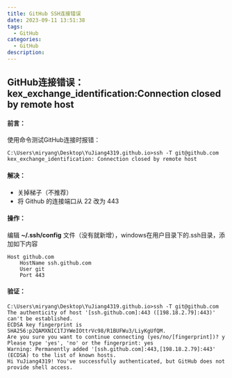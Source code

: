 ```yaml
---
title: GitHub SSH连接错误
date: 2023-09-11 13:51:38
tags:
  - GitHub
categories:	
  - GitHub
description:
---
```


## GitHub连接错误：kex_exchange_identification:Connection closed by remote host

#### 前言：

使用命令测试GitHub连接时报错：

```shell
C:\Users\miryang\Desktop\YuJiang4319.github.io>ssh -T git@github.com
kex_exchange_identification: Connection closed by remote host
```

#### 解决：

- 关掉梯子（不推荐）
- 将 Github 的连接端口从 22 改为 443 

#### 操作：

编辑 **~/.ssh/config** 文件（没有就新增），windows在用户目录下的.ssh目录，添加如下内容

```text
Host github.com
    HostName ssh.github.com
    User git
    Port 443
```

#### 验证：

```shell
C:\Users\miryang\Desktop\YuJiang4319.github.io>ssh -T git@github.com
The authenticity of host '[ssh.github.com]:443 ([198.18.2.79]:443)' can't be established.
ECDSA key fingerprint is SHA256:p2QAMXNIC1TJYWeIOttrVc98/R1BUFWu3/LiyKgUfQM.
Are you sure you want to continue connecting (yes/no/[fingerprint])? y
Please type 'yes', 'no' or the fingerprint: yes
Warning: Permanently added '[ssh.github.com]:443,[198.18.2.79]:443' (ECDSA) to the list of known hosts.
Hi YuJiang4319! You've successfully authenticated, but GitHub does not provide shell access.
```

